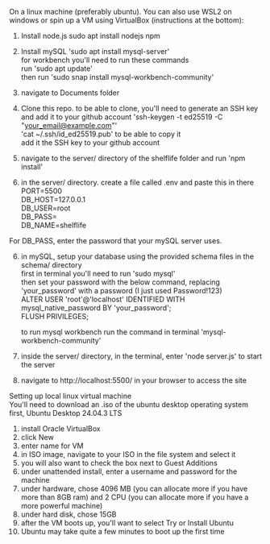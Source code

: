 On a linux machine (preferably ubuntu). You can also use WSL2 on windows or spin up a VM using VirtualBox (instructions at the bottom):

1. Install node.js
       sudo apt install nodejs npm
3. Install mySQL
       'sudo apt install mysql-server'  
       for workbench you'll need to run these commands   
       run 'sudo apt update'  
        then run 'sudo snap install mysql-workbench-community'  

5. navigate to Documents folder
6. Clone this repo. to be able to clone, you'll need to generate an SSH key and add it to your github account
   'ssh-keygen -t ed25519 -C "your_email@example.com"'  
   'cat ~/.ssh/id_ed25519.pub' to be able to copy it  
   add it the SSH key to your github account  
8. navigate to the server/ directory of the shelflife folder and run 'npm install'
9. in the server/ directory. create a file called .env and paste this in there  
PORT=5500  
DB_HOST=127.0.0.1  
DB_USER=root  
DB_PASS=  
DB_NAME=shelflife  

For DB_PASS, enter the password that your mySQL server uses.  

6. in mySQL, setup your database using the provided schema files in the schema/ directory  
   first in terminal you'll need to run 'sudo mysql'  
   then set your password with the below command, replacing 'your_password' with a password (I just used Password!123)  
   ALTER USER 'root'@'localhost' IDENTIFIED WITH mysql_native_password BY 'your_password';  
   FLUSH PRIVILEGES;  

   to run mysql workbench run the command in terminal 'mysql-workbench-community'  
8. inside the server/ directory, in the terminal, enter 'node server.js' to start the server
9. navigate to http://localhost:5500/ in your browser to access the site


Setting up local linux virtual machine  
You'll need to download an .iso of the ubuntu desktop operating system first, Ubuntu Desktop 24.04.3 LTS  
1. install Oracle VirtualBox
2. click New
3. enter name for VM
4. in ISO image, navigate to your ISO in the file system and select it
5. you will also want to check the box next to Guest Additions
6. under unattended install, enter a username and password for the machine
7. under hardware, chose 4096 MB (you can allocate more if you have more than 8GB ram) and 2 CPU (you can allocate more if you have a more powerful machine)
8. under hard disk, chose 15GB
9. after the VM boots up, you'll want to select Try or Install Ubuntu
11. Ubuntu may take quite a few minutes to boot up the first time

